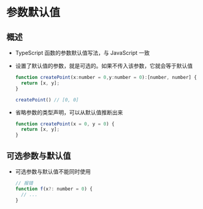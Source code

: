 # 参数默认值

## 概述

+ TypeScript 函数的参数默认值写法，与 JavaScript 一致

+ 设置了默认值的参数，就是可选的。如果不传入该参数，它就会等于默认值

  ```js
  function createPoint(x:number = 0,y:number = 0):[number, number] {
    return [x, y];
  }

  createPoint() // [0, 0]
  ```

+ 省略参数的类型声明，可以从默认值推断出来

  ```js
  function createPoint(x = 0, y = 0) {
    return [x, y];
  }
  ```

## 可选参数与默认值

+ 可选参数与默认值不能同时使用

  ```js
  // 报错
  function f(x?: number = 0) {
    // ...
  }
  ```

